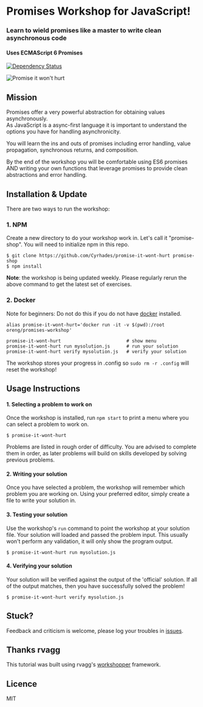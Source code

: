 # Promises Workshop for JavaScript!

### Learn to wield promises like a master to write clean asynchronous code

#### Uses ECMAScript 6 Promises

[![Dependency Status](https://img.shields.io/david/stevekane/promise-it-wont-hurt.svg)](https://david-dm.org/stevekane/promise-it-wont-hurt#info=dependencies)

![Promise it won't hurt](https://raw.github.com/stevekane/promise-it-wont-hurt/master/promise-it-wont-hurt.png)

## Mission

Promises offer a very powerful abstraction for obtaining values asynchronously.  
As JavaScript is a async-first language it is important to understand the options
you have for handling asynchronicity.  

You will learn the ins and outs of promises including error handling, value propagation,
synchronous returns, and composition.

By the end of the workshop you will be comfortable using ES6 promises
AND writing your own functions that leverage promises to provide clean abstractions
and error handling.

## Installation & Update

There are two ways to run the workshop:

### 1. NPM

Create a new directory to do your workshop work in.  Let's call it "promise-shop".
You will need to initialize npm in this repo.

```
$ git clone https://github.com/Cyrhades/promise-it-wont-hurt promise-shop
$ npm install
```

**Note**: the workshop is being updated weekly. 
Please regularly rerun the above command to get the latest set of exercises.

### 2. Docker

Note for beginners: Do not do this if you do not have [docker](https://www.docker.com/) installed.

```
alias promise-it-wont-hurt='docker run -it -v $(pwd):/root oreng/promises-workshop'

promise-it-wont-hurt                        # show menu
promise-it-wont-hurt run mysolution.js      # run your solution
promise-it-wont-hurt verify mysolution.js   # verify your solution
```

The workshop stores your progress in .config so `sudo rm -r .config` will
reset the workshop!

## Usage Instructions

#### 1. Selecting a problem to work on

Once the workshop is installed, run `npm start` to print a menu
where you can select a problem to work on.

```
$ promise-it-wont-hurt
```

Problems are listed in rough order of difficulty. You are advised to complete them in order, as later problems
will build on skills developed by solving previous problems.

#### 2. Writing your solution

Once you have selected a problem, the workshop will remember which problem you are working on. 
Using your preferred editor, simply create a file to write your solution in.

#### 3. Testing your solution

Use the workshop's `run` command to point the workshop at your solution file. Your solution will loaded 
and passed the problem input. This usually won't perform any validation, it will only show the program output.

```
$ promise-it-wont-hurt run mysolution.js
```
 
#### 4. Verifying your solution

Your solution will be verified against the output of the 'official' solution. 
If all of the output matches, then you have successfully solved the problem!

```
$ promise-it-wont-hurt verify mysolution.js
```

## Stuck?

Feedback and criticism is welcome, please log your troubles in [issues](https://github.com/stevekane/promise-it-wont-hurt/issues). 

## Thanks rvagg

This tutorial was built using rvagg's [workshopper](https://github.com/rvagg/workshopper) framework.

## Licence

MIT
